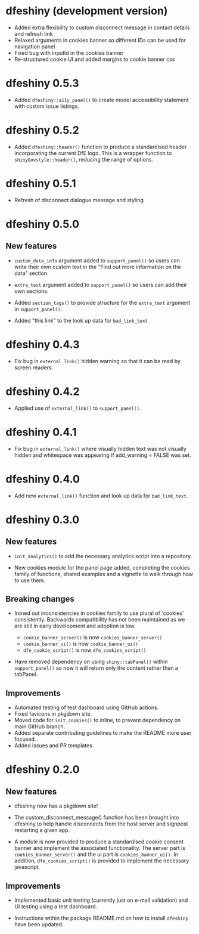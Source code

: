 # dfeshiny (development version)

* Added extra flexibility to custom disconnect message in contact details and refresh link
* Relaxed arguments in cookies banner so different IDs can be used for navigation panel
* Fixed bug with inputId in the cookies banner
* Re-structured cookie UI and added margins to cookie banner css

# dfeshiny 0.5.3

* Added `dfeshiny::a11y_panel()` to create model accessibility statement with custom 
issue listings.

# dfeshiny 0.5.2

* Added `dfeshiny::header()` function to produce a standardised header incorporating
the current DfE logo. This is a wrapper function to `shinyGovstyle::header()`, reducing 
the range of options.

# dfeshiny 0.5.1

* Refresh of disconnect dialogue message and styling

# dfeshiny 0.5.0

## New features

* `custom_data_info` argument added to `support_panel()` so users can 
write their own custom text in the "Find out more information on the data" section. 

* `extra_text` argument added to `support_panel()` so users can add their own
sections. 

* Added `section_tags()` to provide structure for the `extra_text` argument in
`support_panel()`.

* Added "this link" to the look up data for `bad_link_text`

# dfeshiny 0.4.3

* Fix bug in `external_link()` hidden warning so that it can be read by
screen readers.

# dfeshiny 0.4.2

* Applied use of `external_link()` to `support_panel()`.

# dfeshiny 0.4.1

* Fix bug in `external_link()` where visually hidden text was not visually 
hidden and whitespace was appearing if add_warning = FALSE was set.

# dfeshiny 0.4.0

* Add new `external_link()` function and look up data for `bad_link_text`.

# dfeshiny 0.3.0

## New features

* `init_analytics()` to add the necessary analytics script into a repository.

* New cookies module for the panel page added, completing the cookies family of
functions, shared examples and a vignette to walk through how to use them.

## Breaking changes

* Ironed out inconsistencies in cookies family to use plural of 'cookies'
consistently. Backwards compatibility has not been maintained as we are still 
in early development and adoption is low.
  * `cookie_banner_server()` is now `cookies_banner_server()`
  * `cookie_banner_ui()` is now `cookie_banner_ui()`
  * `dfe_cookie_script()` is now `dfe_cookies_script()`

* Have removed dependency on using `shiny::tabPanel()` within `support_panel()`
so now it will return only the content rather than a tabPanel.

## Improvements

* Automated testing of test dashboard using GitHub actions.
* Fixed favicons in pkgdown site.
* Moved code for `init_cookies()` to inline, to prevent dependency on main 
GitHub branch.
* Added separate contributing guidelines to make the README more user focused.
* Added issues and PR templates.

# dfeshiny 0.2.0

## New features

* dfeshiny now has a pkgdown site!

* The custom_disconnect_message() function has been brought into dfeshiny to 
help handle disconnects from the host server and signpost restarting a given
app.

* A module is now provided to produce a standardised cookie consent banner and 
implement the associated functionality. The server part is 
`cookies_banner_server()` and the ui part is `cookies_banner_ui()`. In addition, 
`dfe_cookies_script()` is provided to implement the necessary javascript.

## Improvements

* Implemented basic unit testing (currently just on e-mail validation) and UI 
testing using a test dashboard.

* Instructions within the package README.md on how to install `dfeshiny` have
been updated.
